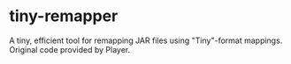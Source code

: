 # tiny-remapper

A tiny, efficient tool for remapping JAR files using "Tiny"-format mappings. Original code provided by Player.
